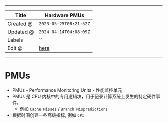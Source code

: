 -----

| Title     | Hardware PMUs                                        |
| --------- | ---------------------------------------------------- |
| Created @ | `2023-05-25T08:21:52Z`                               |
| Updated @ | `2024-04-14T04:08:09Z`                               |
| Labels    | \`\`                                                 |
| Edit @    | [here](https://github.com/junxnone/xwiki/issues/243) |

-----

# PMUs

  - PMUs - Performance Monitoring Units - 性能监控单元
  - PMUs 是 CPU 内核中的专用逻辑块，用于记录计算系统上发生的特定硬件事件。
      - 例如 `Cache Misses` / `Branch Mispredictions`
  - 根据时间创建一些高级指标, 例如 `CPI`

